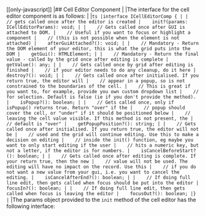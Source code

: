 [[only-javascript]]
|## Cell Editor Component
|
|The interface for the cell editor component is as follows:
|
|```ts
|interface ICellEditorComp {
|
|    // gets called once after the editor is created
|    init?(params: ICellEditorParams): void;
|
|    // Gets called once after GUI is attached to DOM.
|    // Useful if you want to focus or highlight a component
|    // (this is not possible when the element is not attached)
|    afterGuiAttached?(): void;
|
|    // Mandatory - Return the DOM element of your editor, this is what the grid puts into the DOM
|    getGui(): HTMLElement;
|
|    // Mandatory - Return the final value - called by the grid once after editing is complete
|    getValue(): any;
|
|    // Gets called once by grid after editing is finished
|    // if your editor needs to do any cleanup, do it here
|    destroy?(): void;
|
|    // Gets called once after initialised. If you return true, the editor will
|    // appear in a popup, so is not constrained to the boundaries of the cell.
|    // This is great if you want to, for example, provide you own custom dropdown list
|    // for selection. Default is false (ie if you don't provide the method).
|    isPopup?(): boolean;
|
|    // Gets called once, only if isPopup() returns true. Return "over" if the
|    // popup should cover the cell, or "under" if it should be positioned below
|    // leaving the cell value visible. If this method is not present, the
|    // default is "over"
|    getPopupPosition?(): string;
|
|    // Gets called once after initialised. If you return true, the editor will not be
|    // used and the grid will continue editing. Use this to make a decision on editing
|    // inside the init() function, eg maybe you want to only start editing if the user
|    // hits a numeric key, but not a letter, if the editor is for numbers.
|    isCancelBeforeStart?(): boolean;
|
|    // Gets called once after editing is complete. If your return true, then the new
|    // value will not be used. The editing will have no impact on the record. Use this
|    // if you do not want a new value from your gui, i.e. you want to cancel the editing.
|    isCancelAfterEnd?(): boolean;
|
|    // If doing full line edit, then gets called when focus should be put into the editor
|    focusIn?(): boolean;
|
|    // If doing full line edit, then gets called when focus is leaving the editor
|    focusOut?(): boolean;
|}
|```
|The params object provided to the `init` method of the cell editor has the following interface:


